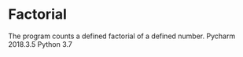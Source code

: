 # Factorial
The program counts a defined factorial of a defined number. 
Pycharm 2018.3.5
Python 3.7
